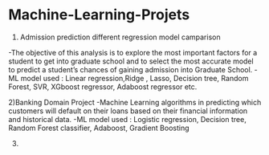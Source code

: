 # Machine-Learning-Projets
1) Admission prediction different regression model camparison

-The objective of this analysis is to explore the most important factors for a student to get into graduate school and to select the most accurate model to predict a student’s chances of gaining admission into Graduate School.
-ML model used : Linear regression,Ridge , Lasso, Decision tree, Random Forest, SVR, XGboost regressor, Adaboost regressor etc.


2)Banking Domain Project 
-Machine Learning algorithms in predicting which customers will default on their loans based on their financial information and historical data.
-ML model used : Logistic regression, Decision tree, Random Forest classifier, Adaboost, Gradient Boosting 

3) 
